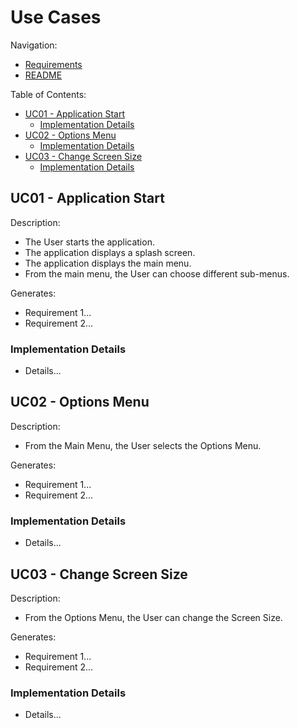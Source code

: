 <!-- omit in toc -->
# Use Cases

Navigation:
- [Requirements](./requirements.md)
- [README](../README.md)

Table of Contents:
- [UC01 - Application Start](#uc01---application-start)
  - [Implementation Details](#implementation-details)
- [UC02 - Options Menu](#uc02---options-menu)
  - [Implementation Details](#implementation-details-1)
- [UC03 - Change Screen Size](#uc03---change-screen-size)
  - [Implementation Details](#implementation-details-2)


## UC01 - Application Start

Description:
- The User starts the application.
- The application displays a splash screen.
- The application displays the main menu.
- From the main menu, the User can choose different sub-menus.
<!-- - [TEMPORARY] The game starts immediately. -->

Generates:
- Requirement 1...
- Requirement 2...

### Implementation Details

- Details...


## UC02 - Options Menu

Description:
- From the Main Menu, the User selects the Options Menu.

Generates:
- Requirement 1...
- Requirement 2...

### Implementation Details

- Details...


## UC03 - Change Screen Size

Description:
- From the Options Menu, the User can change the Screen Size.

Generates:
- Requirement 1...
- Requirement 2...

### Implementation Details

- Details...